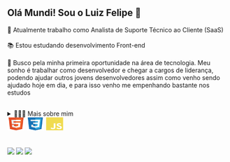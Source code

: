 ## Olá Mundi! Sou o Luiz Felipe 👋


🔭 Atualmente trabalho como Analista de Suporte Técnico ao Cliente (SaaS)<br><br> 
📚 Estou estudando desenvolvimento Front-end<br><br>
🔎 Busco pela minha primeira oportunidade na área de tecnologia. Meu sonho é trabalhar como desenvolvedor e chegar a cargos de liderança, podendo ajudar outros jovens desenvolvedores assim como venho sendo ajudado hoje em dia, e para isso venho me empenhando bastante nos estudos<br><br>

<details>
  <summary>👨🏾‍💻 Mais sobre mim</summary>

  - 💬 Atualmente resido no Brasil. Possuo inglês intermediário (B1) e Mandarim básico. Para ambos sigo me aprimorando também. Tenho experiência como Analista de Suporte técnico e Sucesso do Cliente para um SaaS de controle de qualidade m fábricas de rações, utilizando a tecnologia NIRS, na qual eu também faço as curvas de calibração.
    
  - 📈 Estou estudando desenvolvimento Front-end na Alura e Escola DNC. Ainda na Alura, também faço cursos de UX/Design e Inovação e Gestão. Em breve pretendo inciar uma pós-graduação também na área de tecnologia.

  - ⚡ No meu tempo livre gosto de criar campanhas de RPG, fazer aulas de mandarim no Duolingo e práticar esportes como patinação e volei.
</details>

<div style="display: inline_block">
  <img align="center" alt="HTML" height="30" width="40" src="https://raw.githubusercontent.com/devicons/devicon/master/icons/html5/html5-original.svg">
  <img align="center" alt="CSS" height="30" width="40" src="https://raw.githubusercontent.com/devicons/devicon/master/icons/css3/css3-original.svg">
  <img align="center" alt="Js" height="30" width="40" src="https://raw.githubusercontent.com/devicons/devicon/master/icons/javascript/javascript-plain.svg">
</div>

#

<div> 
  <a href="https://instagram.com/luiz.fenogueira" target="_blank"><img src="https://img.shields.io/badge/-Instagram-%23E4405F?style=for-the-badge&logo=instagram&logoColor=white" target="_blank"></a>
  <a href ="mailto:rodriguesnogueira.luiz@gmail.com"><img src="https://img.shields.io/badge/-Gmail-%23333?style=for-the-badge&logo=gmail&logoColor=white" target="_blank"></a>
  <a href="https://www.linkedin.com/in/luizfernogueira/" target="_blank"><img src="https://img.shields.io/badge/-LinkedIn-%230077B5?style=for-the-badge&logo=linkedin&logoColor=white" target="_blank"></a>


